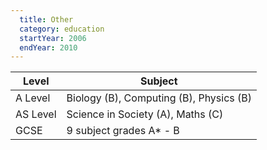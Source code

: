 ```yaml
---
  title: Other
  category: education
  startYear: 2006
  endYear: 2010
---
```


| Level               | Subject                                                                  |
| --------------------| -------------------------------------------------------------------------|
| A Level             | Biology (B), Computing (B), Physics (B)                                  |
| AS Level            | Science in Society (A), Maths (C)                                        |
| GCSE                | 9 subject grades A* - B                                                  |
